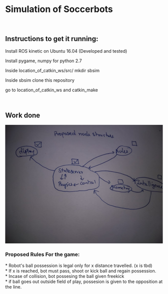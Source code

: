 # Simulation of Soccerbots
<br>
<h2> Instructions to get it running:</h2>
<p> Install ROS kinetic on Ubuntu 16.04 (Developed and tested) </p>
<p> Install pygame, numpy for python 2.7 </p>
<p> Inside location_of_catkin_ws/src/ mkdir sbsim</p>
<p> Inside sbsim clone this repository</p>
<p> go to location_of_catkin_ws and catkin_make</p>

<br>
<h2> Work done </h2>


![Alt](sbnode.jpeg "Node structure")


<h3> Proposed Rules For the game:</h3>
    * Robot's ball possession is legal only for x distance travelled. (x is tbd) <br/>
    * If x is reached, bot must pass, shoot or kick ball and regain possession. <br/>
    * Incase of collision, bot possesing the ball given freekick <br/>
    * if ball goes out outside field of play, possesion is given to the opposition at the line. <br/>

